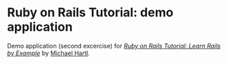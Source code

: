 # Ruby on Rails Tutorial: demo application

Demo application (second excercise) for
[*Ruby on Rails Tutorial: Learn Rails by Example*](http://railstutorial.org/)
by [Michael Hartl](http://michaelhartl.com/).